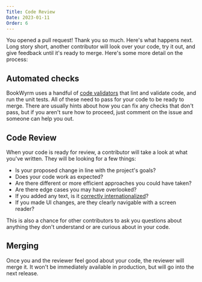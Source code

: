 ```yaml
---
Title: Code Review
Date: 2023-01-11
Order: 6
---
```


You opened a pull request! Thank you so much. Here's what happens next. Long story short, another contributor will look over your code, try it out, and give feedback until it's ready to merge. Here's some more detail on the process:

## Automated checks

BookWyrm uses a handful of [code validators](style_guide.html) that lint and validate code, and run the unit tests. All of these need to pass for your code to be ready to merge. There are usually hints about how you can fix any checks that don't pass, but if you aren't sure how to proceed, just comment on the issue and someone can help you out.

## Code Review

When your code is ready for review, a contributor will take a look at what you've written. They will be looking for a few things:

 - Is your proposed change in line with the project's goals?
 - Does your code work as expected?
 - Are there different or more efficient approaches you could have taken?
 - Are there edge cases you may have overlooked?
 - If you added any text, is it [correctly internationalized](translation.html)?
 - If you made UI changes, are they clearly navigable with a screen reader?

This is also a chance for other contributors to ask you questions about anything they don't understand or are curious about in your code.

## Merging

Once you and the reviewer feel good about your code, the reviewer will merge it. It won't be immediately available in production, but will go into the next release.
